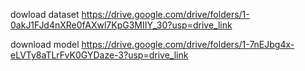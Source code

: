 dowload dataset
https://drive.google.com/drive/folders/1-0akJ1FJd4nXRe0fAXwl7KpG3MIIY_30?usp=drive_link


download model
https://drive.google.com/drive/folders/1-7nEJbg4x-eLVTy8aTLrFvK0GYDaze-3?usp=drive_link
